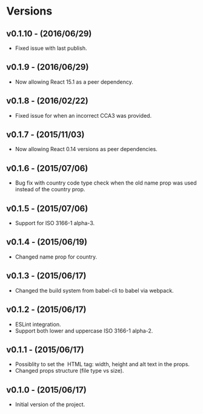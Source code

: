 # Versions

## v0.1.10 - (2016/06/29)

* Fixed issue with last publish.


## v0.1.9 - (2016/06/29)

* Now allowing React 15.1 as a peer dependency.


## v0.1.8 - (2016/02/22)

* Fixed issue for when an incorrect CCA3 was provided.

## v0.1.7 - (2015/11/03)

* Now allowing React 0.14 versions as peer dependencies.

## v0.1.6 - (2015/07/06)

* Bug fix with country code type check when the old name prop was used instead of the country prop.

## v0.1.5 - (2015/07/06)

* Support for ISO 3166-1 alpha-3.

## v0.1.4 - (2015/06/19)

* Changed name prop for country.

## v0.1.3 - (2015/06/17)

* Changed the build system from babel-cli to babel via webpack.

## v0.1.2 - (2015/06/17)

* ESLint integration.
* Support both lower and uppercase ISO 3166-1 alpha-2.

## v0.1.1 - (2015/06/17)

* Possiblity to set the <img> HTML tag: width, height and alt text in the props.
* Changed props structure (file type vs size).

## v0.1.0 - (2015/06/17)

* Initial version of the project.
